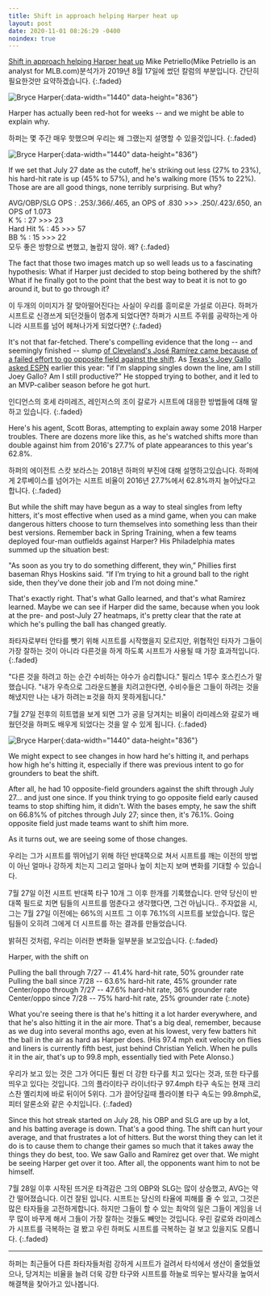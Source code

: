 ```yaml
---
title: Shift in approach helping Harper heat up
layout: post
date: 2020-11-01 08:26:29 -0400
noindex: true
---
```


[Shift in approach helping Harper heat up](https://www.mlb.com/phillies/news/bryce-harper-having-success-against-shift) Mike Petriello(Mike Petriello is an analyst for MLB.com)분석가가 2019년 8월 17일에 썼던 칼럼의 부분입니다.
간단히 필요한것만 요약하겠습니다.
{:.faded}

![Bryce Harper](https://img.mlbstatic.com/mlb-images/image/private/t_16x9/t_w1024/mlb/ier1kjeuo3bxuhealntb){:data-width="1440" data-height="836"}

Harper has actually been red-hot for weeks -- and we might be able to explain why.

하퍼는 몇 주간 매우 핫했으며 우리는 왜 그랬는지 설명할 수 있을것입니다.
{:.faded}

![Bryce Harper](https://img.mlbstatic.com/mlb-images/image/private/t_16x9/t_w1024/mlb/qwfjnoszfytojqfqck6w){:data-width="1440" data-height="836"}

If we set that July 27 date as the cutoff, he's striking out less (27% to 23%), his hard-hit rate is up (45% to 57%), and he's walking more (15% to 22%). Those are are all good things, none terribly surprising. But why?

AVG/OBP/SLG OPS : .253/.366/.465, an OPS of .830 >>> .250/.423/.650, an OPS of 1.073   
K % : 27 >>> 23   
Hard Hit % : 45 >>> 57   
BB % : 15 >>> 22   
모두 좋은 방향으로 변했고, 놀랍지 않아. 왜?
{:.faded}

The fact that those two images match up so well leads us to a fascinating hypothesis: What if Harper just decided to stop being bothered by the shift? What if he finally got to the point that the best way to beat it is not to go around it, but to go through it?

이 두개의 이미지가 잘 맞아떨어진다는 사실이 우리를 흥미로운 가설로 이끈다. 하퍼가 시프트로 신경쓰게 되던것들이 멈추게 되었다면? 하퍼가 시프트 주위를 공략하는게 아니라 시프트를 넘어 헤쳐나가게 되었다면?
{:.faded}

It's not that far-fetched. There's compelling evidence that the long -- and seemingly finished -- slump [of Cleveland's José Ramírez came because of a failed effort to go opposite field against the shift](https://blogs.fangraphs.com/the-old-school-approach-failed-jose-ramirez/). As [Texas's Joey Gallo asked ESPN](https://www.espn.com/mlb/story/_/id/26756077/joey-gallo-king-baseball-three-true-outcomes-era) earlier this year: "if I'm slapping singles down the line, am I still Joey Gallo? Am I still productive?" He stopped trying to bother, and it led to an MVP-caliber season before he got hurt.

인디언스의 호세 라미레즈, 레인저스의 조이 갈로가 시프트에 대응한 방법들에 대해 말하고 있습니다.
{:.faded}

Here's his agent, Scott Boras, attempting to explain away some 2018 Harper troubles. There are dozens more like this, as he's watched shifts more than double against him from 2016's 27.7% of plate appearances to this year's 62.8%.

하퍼의 에이전트 스캇 보라스는 2018년 하퍼의 부진에 대해 설명하고있습니다. 하퍼에게 2루베이스를 넘어가는 시프트 비율이 2016년 27.7%에서 62.8%까지 늘어났다고 합니다.
{:.faded}

But while the shift may have begun as a way to steal singles from lefty hitters, it's most effective when used as a mind game, when you can make dangerous hitters choose to turn themselves into something less than their best versions. Remember back in Spring Training, when a few teams deployed four-man outfields against Harper? His Philadelphia mates summed up the situation best:

"As soon as you try to do something different, they win,” Phillies first baseman Rhys Hoskins said. “If I’m trying to hit a ground ball to the right side, then they’ve done their job and I’m not doing mine."

That's exactly right. That's what Gallo learned, and that's what Ramírez learned. Maybe we can see if Harper did the same, because when you look at the pre- and post-July 27 heatmaps, it's pretty clear that the rate at which he's pulling the ball has changed greatly.

좌타자로부터 안타를 뺏기 위해 시프트를 시작했을지 모르지만, 위협적인 타자가 그들이 가장 잘하는 것이 아니라 다른것을 하게 하도록 시프트가 사용될 때 가장 효과적입니다.
{:.faded}

"다른 것을 하려고 하는 순간 수비하는 야수가 승리합니다." 필리스 1루수 호스킨스가 말했습니다. "내가 우측으로 그라운드볼을 치려고한다면, 수비수들은 그들이 하려는 것을 해냈지만 나는 내가 하려는ㅍ것을 하지 못하게됩니다."   

7월 27일 전후의 히트맵을 보게 되면 그가 공을 당겨치는 비율이 라미레스와 갈로가 배웠던것을 하퍼도 배우게 되었다는 것을 알 수 있게 됩니다.
{:.faded}

![Bryce Harper](https://img.mlbstatic.com/mlb-images/image/private/t_16x9/t_w1024/mlb/t8ptxglxzvja9zsxvknv){:data-width="1440" data-height="836"}

We might expect to see changes in how hard he's hitting it, and perhaps how high he's hitting it, especially if there was previous intent to go for grounders to beat the shift.

After all, he had 10 opposite-field grounders against the shift through July 27... and just one since. If you think trying to go opposite field early caused teams to stop shifting him, it didn't. With the bases empty, he saw the shift on 66.8%% of pitches through July 27; since then, it's 76.1%. Going opposite field just made teams want to shift him more.

As it turns out, we are seeing some of those changes.

우리는 그가 시프트를 뛰어넘기 위해 하던 반대쪽으로 쳐서 시프트를 깨는 이전의 방법이 아닌 얼마나 강하게 치는지 그리고 얼마나 높이 치는지 보며 변화를 기대할 수 있습니다.

7월 27일 이전 시프트 반대쪽 타구 10개 그 이후 한개를 기록했습니다. 만약 당신이 반대쪽 필드로 치면 팀들의 시프트를 멈춘다고 생각했다면, 그건 아닙니다.. 주자없을 시, 그는 7월 27일 이전에는 66%의 시프트 그 이후 76.1%의 시프트를 보았습니다. 많은 팀들이 오히려 그에게 더 시프트를 하는 결과를 만들었습니다.

밝혀진 것처럼, 우리는 이러한 변화들 일부분을 보고있습니다.
{:.faded}

Harper, with the shift on

Pulling the ball through 7/27 -- 41.4% hard-hit rate, 50% grounder rate
Pulling the ball since 7/28 -- 63.6% hard-hit rate, 45% grounder rate
Center/oppo through 7/27 -- 47.6% hard-hit rate, 36% grounder rate
Center/oppo since 7/28 -- 75% hard-hit rate, 25% grounder rate
{:.note}

What you're seeing there is that he's hitting it a lot harder everywhere, and that he's also hitting it in the air more. That's a big deal, remember, because as we dug into several months ago, even at his lowest, very few batters hit the ball in the air as hard as Harper does. (His 97.4 mph exit velocity on flies and liners is currently fifth best, just behind Christian Yelich. When he pulls it in the air, that's up to 99.8 mph, essentially tied with Pete Alonso.)

우리가 보고 있는 것은 그가 어디든 훨씬 더 강한 타구를 치고 있다는 것과, 또한 타구를 띄우고 있다는 것입니다. 그의 플라이타구 라이너타구 97.4mph 타구 속도는 현재 크리스찬 옐리치에 바로 뒤이어 5위다. 그가 끌어당길때 플라이볼 타구 속도는 99.8mph로, 피터 알론소와 같은 수치입니다.
{:.faded}

Since this hot streak started on July 28, his OBP and SLG are up by a lot, and his batting average is down. That's a good thing. The shift can hurt your average, and that frustrates a lot of hitters. But the worst thing they can let it do is to cause them to change their games so much that it takes away the things they do best, too. We saw Gallo and Ramírez get over that. We might be seeing Harper get over it too. After all, the opponents want him to not be himself.

7월 28일 이후 시작된 뜨거운 타격감은 그의 OBP와 SLG는 많이 상승했고, AVG는 약간 떨어졌습니다. 이건 잘된 입니다. 시프트는 당신의 타율에 피해를 줄 수 있고, 그것은 많은 타자들을 고전하게합니다. 하지만 그들이 할 수 있는 최악의 일은 그들이 게임을 너무 많이 바꾸게 해서 그들이 가장 잘하는 것들도 빼앗는 것입니다. 우린 갈로와 라미레스가 시프트를 극복하는 걸 봤고 우린 하퍼도 시프트를 극복하는 걸 보고 있을지도 모릅니다.
{:.faded}

---

하퍼는 최근들어 다른 좌타자들처럼 강하게 시프트가 걸려서 타석에서 생산이 줄었들었으나, 당겨치는 비율을 늘려 더욱 강한 타구와 시프트를 하늘로 띄우는 발사각을 높여서 해결책을 찾아가고 있나봅니다. 
